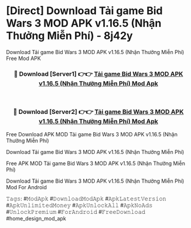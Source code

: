 # [Direct] Download Tải game Bid Wars 3 MOD APK v1.16.5 (Nhận Thưởng Miễn Phí) - 8j42y
Download Tải game Bid Wars 3 MOD APK v1.16.5 (Nhận Thưởng Miễn Phí) Free Mod APK

<div align="center">
<h3>🔴 Download [Server1] 👉👉 <a href="https://apk-comot.site?title=Tải_game_Bid_Wars_3_MOD_APK_v1.16.5_(Nhận_Thưởng_Miễn_Phí)">Tải game Bid Wars 3 MOD APK v1.16.5 (Nhận Thưởng Miễn Phí) Mod Apk</a></h3><br>

<h3>🔴 Download [Server2] 👉👉 <a href="https://apk-comot.site?title=Tải_game_Bid_Wars_3_MOD_APK_v1.16.5_(Nhận_Thưởng_Miễn_Phí)">Tải game Bid Wars 3 MOD APK v1.16.5 (Nhận Thưởng Miễn Phí) Mod Apk</a></h3>
</div>


Free Download APK MOD Tải game Bid Wars 3 MOD APK v1.16.5 (Nhận Thưởng Miễn Phí)

Download Tải game Bid Wars 3 MOD APK v1.16.5 (Nhận Thưởng Miễn Phí) 

Free APK MOD Tải game Bid Wars 3 MOD APK v1.16.5 (Nhận Thưởng Miễn Phí) 

Download Tải game Bid Wars 3 MOD APK v1.16.5 (Nhận Thưởng Miễn Phí) Mod For Android

𝚃𝚊𝚐𝚜: #𝙼𝚘𝚍𝙰𝚙𝚔 #𝙳𝚘𝚠𝚗𝚕𝚘𝚊𝚍𝙼𝚘𝚍𝙰𝚙𝚔 #𝙰𝚙𝚔𝙻𝚊𝚝𝚎𝚜𝚝𝚅𝚎𝚛𝚜𝚒𝚘𝚗 #𝙰𝚙𝚔𝚄𝚗𝚕𝚒𝚖𝚒𝚝𝚎𝚍𝙼𝚘𝚗𝚎𝚢 #𝙰𝚙𝚔𝚄𝚗𝚕𝚘𝚌𝚔𝙰𝚕𝚕 #𝙰𝚙𝚔𝙽𝚘𝙰𝚍𝚜 #𝚄𝚗𝚕𝚘𝚌𝚔𝙿𝚛𝚎𝚖𝚒𝚞𝚖 #𝙵𝚘𝚛𝙰𝚗𝚍𝚛𝚘𝚒𝚍 #𝙵𝚛𝚎𝚎𝙳𝚘𝚠𝚗𝚕𝚘𝚊𝚍 #home_design_mod_apk